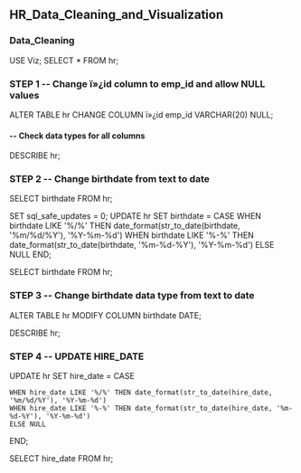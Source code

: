 ## HR_Data_Cleaning_and_Visualization

### Data_Cleaning
USE Viz;
SELECT *
FROM hr;


### STEP 1 -- Change ï»¿id column to emp_id and allow NULL values

ALTER TABLE hr
CHANGE COLUMN ï»¿id emp_id VARCHAR(20) NULL;

#### -- Check data types for all columns
DESCRIBE hr;


### STEP 2 -- Change birthdate from text to date

SELECT birthdate
FROM hr;

SET sql_safe_updates = 0;
UPDATE hr
SET birthdate = CASE
    WHEN birthdate LIKE '%/%' THEN date_format(str_to_date(birthdate, '%m/%d/%Y'), '%Y-%m-%d')
    WHEN birthdate LIKE '%-%' THEN date_format(str_to_date(birthdate, '%m-%d-%Y'), '%Y-%m-%d')
    ELSE NULL
END;

SELECT birthdate
FROM hr;

### STEP 3 -- Change birthdate data type from text to date
ALTER TABLE hr
MODIFY COLUMN birthdate DATE;

DESCRIBE hr;

### STEP 4 -- UPDATE HIRE_DATE
UPDATE hr 
SET hire_date = CASE

	WHEN hire_date LIKE '%/%' THEN date_format(str_to_date(hire_date, '%m/%d/%Y'), '%Y-%m-%d')
	WHEN hire_date LIKE '%-%' THEN date_format(str_to_date(hire_date, '%m-%d-%Y'), '%Y-%m-%d')
	ELSE NULL
END;

SELECT hire_date FROM hr;
